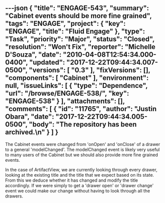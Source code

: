 ---json
{
  "title": "ENGAGE-543",
  "summary": "Cabinet events should be more fine grained",
  "tags": "ENGAGE",
  "project": {
    "key": "ENGAGE",
    "title": "Fluid Engage"
  },
  "type": "Task",
  "priority": "Major",
  "status": "Closed",
  "resolution": "Won't Fix",
  "reporter": "Michelle D'Souza",
  "date": "2010-04-08T12:54:34.000-0400",
  "updated": "2017-12-22T09:44:34.007-0500",
  "versions": [
    "0.3"
  ],
  "fixVersions": [],
  "components": [
    "Cabinet"
  ],
  "environment": null,
  "issueLinks": [
    {
      "type": "Dependence",
      "url": "/browse/ENGAGE-538/",
      "key": "ENGAGE-538"
    }
  ],
  "attachments": [],
  "comments": [
    {
      "id": "11765",
      "author": "Justin Obara",
      "date": "2017-12-22T09:44:34.005-0500",
      "body": "The repository has been archived.\n"
    }
  ]
}
---
The Cabinet events were changed from 'onOpen' and 'onClose' of a drawer to a general 'modelChanged'. The modelChanged event is likely very useful to many users of the Cabinet but we should also provide more fine grained events.

In the case of ArtifactView, we are currently looking through every drawer, looking at the existing title and the title that we expect based on its state. From this we deduce whether it has changed and modify the title accordingly. If we were simply to get a 'drawer open' or 'drawer change' event we could make our change without having to look through all the drawers.&#x20;

        
